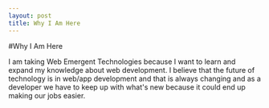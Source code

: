 ```yaml
---
layout: post
title: Why I Am Here
---
```


#Why I Am Here

I am taking Web Emergent Technologies because I want to learn and expand my knowledge
about web development. I believe that the future of technology is in web/app development and 
that is always changing and as a developer we have to keep up with what's new because
it could end up making our jobs easier. 

